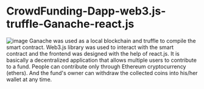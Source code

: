 # CrowdFunding-Dapp-web3.js-truffle-Ganache-react.js
![image](https://lh3.googleusercontent.com/TIDrk3BWbhzCdFYWc9lRi2kdhs5NWu7PbXEROcMQRPT02peOuvZksBs2z5Vjx1EcNOtylO5TNYSDm6l8I376JbO4v0TRSb2ri15vgqhGUi8LGNfZknxYYWMfOyeVvr5kSKHCapPY3kynMQjfG_sXjiA6sx_c0u0pD-PrurLKDkugLMIdE4HMYHj_OKxyyx9I7LnURVOHHdiWYU5CpCc5yYyfcGhhHqyF9o_5T21LtP3YSMo3WmGM53JRO8rCnCvcReFR-7UcSQxklVLOuW7AeJ_oHhD7YCGmvDeTHBKEzbxB5C6yyOql-qna4VpO3PXUGonlUMfmTtZJdJBwWQ3r-QyUf1he74-ViAAprvxwPodlezjgOjVSy96US-o8dO3hoCD4Yxbu-fQzERrv9cCBPvLHgqdejfARfITAOocHx2awjvyvMfnWpOLLHyq6UES5bEIW-fT-CT-PbAbo3joxU6MUiY0I5NSGlDQ1bwt_ElHaA3wMYRIxBe6Bt3fatiJUyaoZt2xxwtB7FNz06RVIqH-26X9_LETJtWzhKnQ7nIQ21QsLXXn6qcPggcToeU7X_Zx5CgcBnpDI-ei8fHBY8C-Yv4ykoZENYnwg9h7FCQiqZ7A-EvcsCq2xENOAU3Dzzs2Cooss9_I7CN-WKj0RsT8RuXf0VnUt38s8xdsrkqRvbOmc_H-HZg6jHhrVzIe8Y0LFS_-hyAy8F9Mmr52Tb6M_FdM3bXoawRvVtGHis_lZ_4BQDya-g2418AKYlGB1Ke0LzIiZ-U1W1GxKuZElZro9Tm6NeLPkZzkjPgmFvgteoXLzMxRhZZqjM9wcgRMGIADqgg=s250-k-rw-no)
Ganache was used as a local blockchain and truffle to compile the smart contract. Web3.js library was used to interact with the smart contract and the frontend was designed with the help of react.js. It is basically a decentralized application that allows multiple users to contribute to a fund. People can contribute only through Ethereum cryptocurrency (ethers). And the fund's owner can withdraw the collected coins into his/her wallet at any time.
